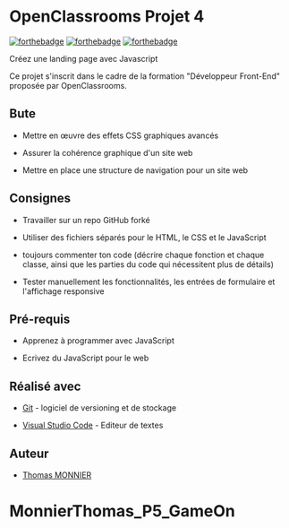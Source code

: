 # OpenClassrooms Projet 4

[![forthebadge](https://forthebadge.com/images/badges/uses-html.svg)](https://forthebadge.com) [![forthebadge](https://forthebadge.com/images/badges/uses-css.svg)](https://forthebadge.com) [![forthebadge](https://forthebadge.com/images/badges/made-with-javascript.svg)](https://forthebadge.com)

  

Créez une landing page avec Javascript

Ce projet s'inscrit dans le cadre de la formation "Développeur Front-End" proposée par OpenClassrooms.

  

## Bute

* Mettre en œuvre des effets CSS graphiques avancés

* Assurer la cohérence graphique d'un site web

* Mettre en place une structure de navigation pour un site web


## Consignes

* Travailler sur un repo GitHub forké

* Utiliser des fichiers séparés pour le HTML, le CSS et le JavaScript

* toujours commenter ton code (décrire chaque fonction et chaque classe, ainsi que les parties du code qui nécessitent plus de détails)

* Tester manuellement les fonctionnalités, les entrées de formulaire et l'affichage responsive

  

## Pré-requis

* Apprenez à programmer avec JavaScript

* Ecrivez du JavaScript pour le web



## Réalisé avec

* [Git](https://git-scm.com/download/win) - logiciel de versioning et de stockage

* [Visual Studio Code](https://code.visualstudio.com) - Editeur de textes

  

## Auteur

* [Thomas MONNIER](https://github.com/Thomahawok)
# MonnierThomas_P5_GameOn
